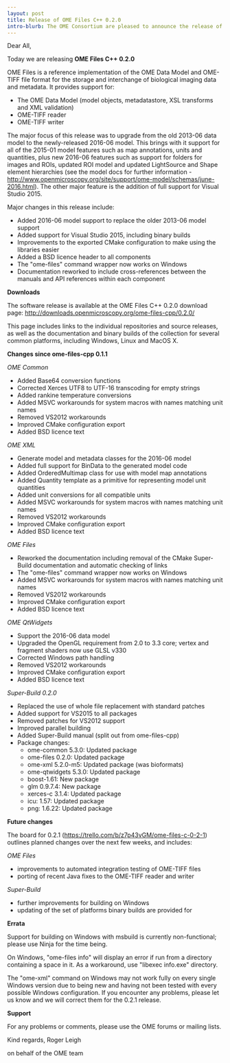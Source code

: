 ```yaml
---
layout: post
title: Release of OME Files C++ 0.2.0
intro-blurb: The OME Consortium are pleased to announce the release of OME Files C++ 0.2.0
---
```

Dear All,

Today we are releasing **OME Files C++ 0.2.0**

OME Files is a reference implementation of the OME Data Model and
OME-TIFF file format for the storage and interchange of biological
imaging data and metadata. It provides support for:

-  The OME Data Model (model objects, metadatastore, XSL transforms and XML validation)
-  OME-TIFF reader
-  OME-TIFF writer

The major focus of this release was to upgrade from the old 2013-06
data model to the newly-released 2016-06 model. This brings with it
support for all of the 2015-01 model features such as map annotations,
units and quantities, plus new 2016-06 features such as support for
folders for images and ROIs, updated ROI model and updated LightSource
and Shape element hierarchies (see the model docs for further
information -
http://www.openmicroscopy.org/site/support/ome-model/schemas/june-2016.html). The
other major feature is the addition of full support for Visual Studio
2015.

Major changes in this release include:

-  Added 2016-06 model support to replace the older 2013-06 model support
-  Added support for Visual Studio 2015, including binary builds
-  Improvements to the exported CMake configuration to make using the libraries easier
-  Added a BSD licence header to all components
-  The "ome-files" command wrapper now works on Windows
-  Documentation reworked to include cross-references between the manuals and API references within each component

**Downloads**

The software release is available at the OME Files C++ 0.2.0 download
page: http://downloads.openmicroscopy.org/ome-files-cpp/0.2.0/

This page includes links to the individual repositories and source
releases, as well as the documentation and binary builds of the
collection for several common platforms, including Windows, Linux and
MacOS X.

**Changes since ome-files-cpp 0.1.1**

*OME Common*

-  Added Base64 conversion functions
-  Corrected Xerces UTF8 to UTF-16 transcoding for empty strings
-  Added rankine temperature conversions
-  Added MSVC workarounds for system macros with names matching unit names
-  Removed VS2012 workarounds
-  Improved CMake configuration export
-  Added BSD licence text

*OME XML*

-  Generate model and metadata classes for the 2016-06 model
-  Added full support for BinData to the generated model code
-  Added OrderedMultimap class for use with model map annotations
-  Added Quantity template as a primitive for representing model unit quantities
-  Added unit conversions for all compatible units
-  Added MSVC workarounds for system macros with names matching unit names
-  Removed VS2012 workarounds
-  Improved CMake configuration export
-  Added BSD licence text

*OME Files*

-  Reworked the documentation including removal of the CMake Super-Build documentation and automatic checking of links
-  The "ome-files" command wrapper now works on Windows
-  Added MSVC workarounds for system macros with names matching unit names
-  Removed VS2012 workarounds
-  Improved CMake configuration export
-  Added BSD licence text

*OME QtWidgets*

-  Support the 2016-06 data model
-  Upgraded the OpenGL requirement from 2.0 to 3.3 core; vertex and fragment shaders now use GLSL v330
-  Corrected Windows path handling
-  Removed VS2012 workarounds
-  Improved CMake configuration export
-  Added BSD licence text

*Super-Build 0.2.0*

-  Replaced the use of whole file replacement with standard patches
-  Added support for VS2015 to all packages
-  Removed patches for VS2012 support
-  Improved parallel building
-  Added Super-Build manual (split out from ome-files-cpp)
-  Package changes:
   -  ome-common 5.3.0: Updated package
   -  ome-files 0.2.0: Updated package
   -  ome-xml 5.2.0-m5: Updated package (was bioformats)
   -  ome-qtwidgets 5.3.0: Updated package
   -  boost-1.61: New package
   -  glm 0.9.7.4: New package
   -  xerces-c 3.1.4: Updated package
   -  icu: 1.57: Updated package
   -  png: 1.6.22: Updated package

**Future changes**

The board for 0.2.1 (https://trello.com/b/z7p43vGM/ome-files-c-0-2-1)
outlines planned changes over the next few weeks, and includes:

*OME Files*

-  improvements to automated integration testing of OME-TIFF files
-  porting of recent Java fixes to the OME-TIFF reader and writer

*Super-Build*

-  further improvements for building on Windows
-  updating of the set of platforms binary builds are provided for

**Errata**

Support for building on Windows with msbuild is currently
non-functional; please use Ninja for the time being.

On Windows, "ome-files info" will display an error if run from a
directory containing a space in it. As a workaround, use "libexec
info.exe" directory.

The "ome-xml" command on Windows may not work fully on every single
Windows version due to being new and having not been tested with every
possible Windows configuration. If you encounter any problems, please
let us know and we will correct them for the 0.2.1 release.

**Support**

For any problems or comments, please use the OME forums or mailing lists.

Kind regards,
Roger Leigh

on behalf of the OME team
